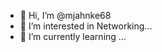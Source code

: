 - 👋 Hi, I’m @mjahnke68
- 👀 I’m interested in Networking...
- 🌱 I’m currently learning ...

<!---
mjahnke68/mjahnke68 is a ✨ special ✨ repository because its `README.md` (this file) appears on your GitHub profile.
You can click the Preview link to take a look at your changes.
--->
